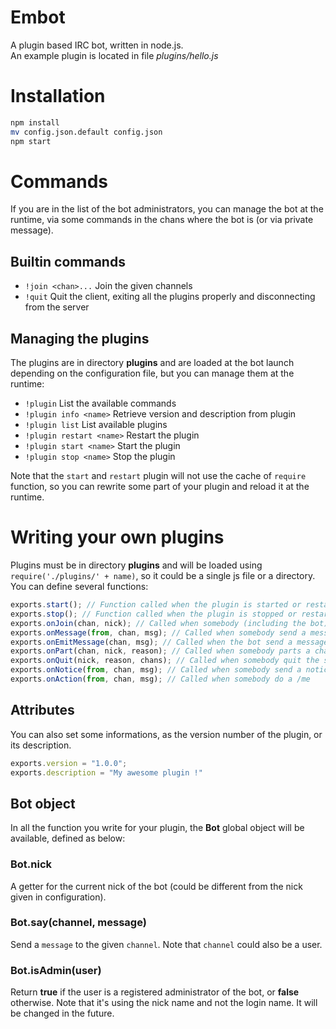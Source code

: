 # Embot

A plugin based IRC bot, written in node.js.  
An example plugin is located in file *plugins/hello.js*

# Installation

```bash
npm install
mv config.json.default config.json
npm start
```

# Commands

If you are in the list of the bot administrators, you can manage the bot at the runtime, via some commands in the chans where the bot is (or via private message).

## Builtin commands

- `!join <chan>...` Join the given channels
- `!quit` Quit the client, exiting all the plugins properly and disconnecting from the server

## Managing the plugins

The plugins are in directory **plugins** and are loaded at the bot launch depending on the configuration file, but you can manage them at the runtime:

- `!plugin` List the available commands
- `!plugin info <name>` Retrieve version and description from plugin
- `!plugin list` List available plugins
- `!plugin restart <name>` Restart the plugin
- `!plugin start <name>` Start the plugin
- `!plugin stop <name>` Stop the plugin

Note that the `start` and `restart` plugin will not use the cache of `require` function, so you can rewrite some part of your plugin and reload it at the runtime.

# Writing your own plugins

Plugins must be in directory **plugins** and will be loaded using `require('./plugins/' + name)`, so it could be a single js file or a directory.  
You can define several functions:

```javascript
exports.start(); // Function called when the plugin is started or restarted
exports.stop(); // Function called when the plugin is stopped or restarted
exports.onJoin(chan, nick); // Called when somebody (including the bot) joins the channel
exports.onMessage(from, chan, msg); // Called when somebody send a message to a channel, or to an user (excluding the bot)
exports.onEmitMessage(chan, msg); // Called when the bot send a message to a channel, or to an user
exports.onPart(chan, nick, reason); // Called when somebody parts a channel
exports.onQuit(nick, reason, chans); // Called when somebody quit the server. chans is the list of channels the user was.
exports.onNotice(from, chan, msg); // Called when somebody send a notice to a channel, or to an user
exports.onAction(from, chan, msg); // Called when somebody do a /me
```

## Attributes

You can also set some informations, as the version number of the plugin, or its description.

```javascript
exports.version = "1.0.0";
exports.description = "My awesome plugin !"
```

## Bot object

In all the function you write for your plugin, the **Bot** global object will be available, defined as below:

### Bot.nick

A getter for the current nick of the bot (could be different from the nick given in configuration).

### Bot.say(channel, message)

Send a `message` to the given `channel`. Note that `channel` could also be a user.

### Bot.isAdmin(user)

Return **true** if the user is a registered administrator of the bot, or **false** otherwise. Note that it's using the nick name and not the login name. It will be changed in the future.
